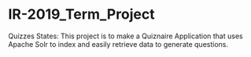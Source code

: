 # IR-2019_Term_Project
Quizzes States: This project is to make a Quiznaire Application that uses Apache Solr to index and easily retrieve data to generate questions. 
